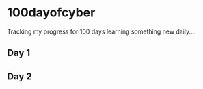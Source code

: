 # 100dayofcyber
Tracking my progress for 100 days learning something new daily....


## Day 1



## Day 2

